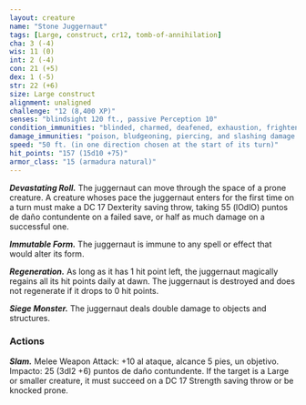 ```yaml
---
layout: creature
name: "Stone Juggernaut"
tags: [Large, construct, cr12, tomb-of-annihilation]
cha: 3 (-4)
wis: 11 (0)
int: 2 (-4)
con: 21 (+5)
dex: 1 (-5)
str: 22 (+6)
size: Large construct
alignment: unaligned
challenge: "12 (8,400 XP)"
senses: "blindsight 120 ft., passive Perception 10"
condition_immunities: "blinded, charmed, deafened, exhaustion, frightened, paralyzed, petrified, poisoned, prone"
damage_immunities: "poison, bludgeoning, piercing, and slashing damage from nonmagical attacks not made with adamantine weapons"
speed: "50 ft. (in one direction chosen at the start of its turn)"
hit_points: "157 (15d10 +75)"
armor_class: "15 (armadura natural)"
---
```


***Devastating Roll.*** The juggernaut can move through the space of a prone creature. A creature whoses pace the juggernaut enters for the first time on a turn must make a DC 17 Dexterity saving throw, taking 55 (lOdlO) puntos de daño contundente on a failed save, or half as much damage on a successful one.

***Immutable Form.*** The juggernaut is immune to any spell or effect that would alter its form.

***Regeneration.*** As long as it has 1 hit point left, the juggernaut magically regains all its hit points daily at dawn. The juggernaut is destroyed and does not regenerate if it drops to 0 hit points.

***Siege Monster.*** The juggernaut deals double damage to objects and structures.

### Actions

***Slam.*** Melee Weapon Attack: +10 al ataque, alcance 5 pies, un objetivo. Impacto: 25 (3dl2 +6) puntos de daño contundente. If the target is a Large or smaller creature, it must succeed on a DC 17 Strength saving throw or be knocked prone.